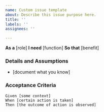 ```yaml
---
name: Custom issue template
about: Describe this issue purpose here.
title: ''
labels: ''
assignees: ''

---
```


**As a** [role]
**I need** [function]
**So that** [benefit]

### Details and Assumptions
* [document what you know]

### Acceptance Criteria     
```gherkin
Given [some context]
When [certain action is taken]
Then [the outcome of action is observed]
```
